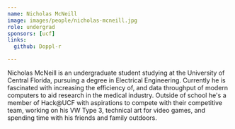 ```yaml
---
name: Nicholas McNeill
image: images/people/nicholas-mcneill.jpg
role: undergrad
sponsors: [ucf]
links:
  github: Doppl-r

---
```


Nicholas McNeill is an undergraduate student studying at the University of Central Florida, pursuing a degree in Electrical Engineering. Currently he is fascinated with increasing the efficiency of, and data throughput of modern computers to aid research in the medical industry. Outside of school he's a member of Hack@UCF with aspirations to compete with their competitive team, working on his VW Type 3, technical art for video games, and spending time with his friends and family outdoors.

